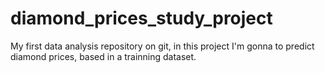 # diamond_prices_study_project
My first data analysis repository on git, in this project I'm gonna to predict diamond prices, based in a trainning dataset.
